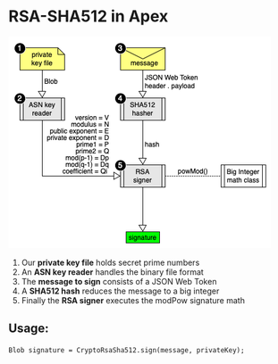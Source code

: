 # RSA-SHA512 in Apex

<img src="https://raw.githubusercontent.com/mattandneil/apex-rsa-sha-512/master/diagram.png" />

<ol>
  <li>Our <strong>private key file</strong> holds secret prime numbers</li>
  <li>An <strong>ASN key reader</strong> handles the binary file format</li>
  <li>The <strong>message to sign</strong> consists of a JSON Web Token</li>
  <li>A <strong>SHA512 hash</strong> reduces the message to a big integer</li>
  <li>Finally the <strong>RSA signer</strong> executes the modPow signature math</li>
</ol>

## Usage:

```
Blob signature = CryptoRsaSha512.sign(message, privateKey);
```
